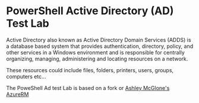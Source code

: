 # PowerShell Active Directory (AD) Test Lab 

Active Directory also known as Active Directory Domain Services (ADDS) is a database based system that provides authentication, directory, policy, and other services in a Windows environment and is responsible for centrally organizing, managing, administering and locating resources on a network. 

These resources could include files, folders, printers, users, groups, computers etc...

The PoweShell Ad test Lab is based on a fork or [Ashley McGlone's](https://github.com/GoateePFE) [AzureRM](https://github.com/GoateePFE/AzureRM)